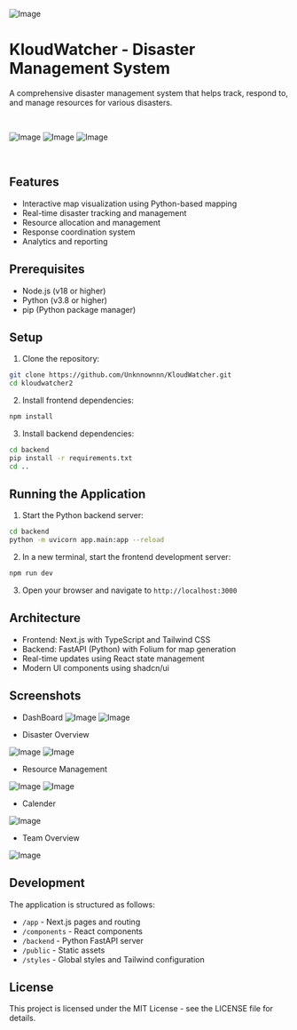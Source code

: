 ![Image](https://github.com/user-attachments/assets/1da6a8b3-e147-4bde-b05f-b9a3b7e552c6)
# KloudWatcher - Disaster Management System

A comprehensive disaster management system that helps track, respond to, and manage resources for various disasters.

<br/>

![Image](https://github.com/user-attachments/assets/a61ce073-045d-4729-a5a1-1d33deedcfa8)
![Image](https://github.com/user-attachments/assets/0cd81722-c1bb-484e-a08d-46cd0629a5e6)
![Image](https://github.com/user-attachments/assets/d6588f82-8785-4daa-af24-629205f2a603)

<br/>

## Features

- Interactive map visualization using Python-based mapping
- Real-time disaster tracking and management
- Resource allocation and management
- Response coordination system
- Analytics and reporting

## Prerequisites

- Node.js (v18 or higher)
- Python (v3.8 or higher)
- pip (Python package manager)

## Setup

1. Clone the repository:
```bash
git clone https://github.com/Unknnownnn/KloudWatcher.git
cd kloudwatcher2
```

2. Install frontend dependencies:
```bash
npm install
```

3. Install backend dependencies:
```bash
cd backend
pip install -r requirements.txt
cd ..
```

## Running the Application

1. Start the Python backend server:
```bash
cd backend
python -m uvicorn app.main:app --reload
```

2. In a new terminal, start the frontend development server:
```bash
npm run dev
```

3. Open your browser and navigate to `http://localhost:3000`

## Architecture

- Frontend: Next.js with TypeScript and Tailwind CSS
- Backend: FastAPI (Python) with Folium for map generation
- Real-time updates using React state management
- Modern UI components using shadcn/ui

## Screenshots
- DashBoard
![Image](https://github.com/user-attachments/assets/e975a173-9834-4376-86cc-0ed355195073)
![Image](https://github.com/user-attachments/assets/cc0123b4-bfae-4e0e-9d1f-b86c9a41c602)

- Disaster Overview

![Image](https://github.com/user-attachments/assets/4df52770-c8d4-41aa-9dc1-646b62a42a54)
![Image](https://github.com/user-attachments/assets/13ce3bb5-6ca8-4fd8-bc00-8ff9feb61309)

- Resource Management

![Image](https://github.com/user-attachments/assets/6b5a6087-361e-4b61-81a4-b29e4ca5ea2e)
![Image](https://github.com/user-attachments/assets/e79ad2ba-dc34-47e3-a7d6-4f2b54eb7a36)

- Calender

![Image](https://github.com/user-attachments/assets/66da5ccf-2679-4251-8593-d018f37d4da4)

- Team Overview

![Image](https://github.com/user-attachments/assets/48d7706f-0ea3-42ae-85e4-2e7d9135c6b2)

## Development

The application is structured as follows:

- `/app` - Next.js pages and routing
- `/components` - React components
- `/backend` - Python FastAPI server
- `/public` - Static assets
- `/styles` - Global styles and Tailwind configuration
  

## License

This project is licensed under the MIT License - see the LICENSE file for details. 
